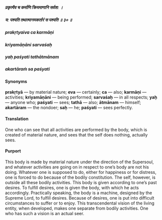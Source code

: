 ##### प्रकृत्यैव च कर्माणि क्रियमाणानि सर्वश: ।
##### य: पश्यति तथात्मानमकर्तारं स पश्यति ॥ ३० ॥

##### prakṛtyaiva ca karmāṇi
##### kriyamāṇāni sarvaśaḥ
##### yaḥ paśyati tathātmānam
##### akartāraṁ sa paśyati

#### Synonyms

**prakṛtyā** — by material nature; **eva** — certainly; **ca** — also; **karmāṇi** — activities; **kriyamāṇāni** — being performed; **sarvaśaḥ** — in all respects; **yaḥ** — anyone who; **paśyati** — sees; **tathā** — also; **ātmānam** — himself; **akartāram** — the nondoer; **saḥ** — he; **paśyati** — sees perfectly.

#### Translation

One who can see that all activities are performed by the body, which is created of material nature, and sees that the self does nothing, actually sees.

#### Purport

This body is made by material nature under the direction of the Supersoul, and whatever activities are going on in respect to one’s body are not his doing. Whatever one is supposed to do, either for happiness or for distress, one is forced to do because of the bodily constitution. The self, however, is outside all these bodily activities. This body is given according to one’s past desires. To fulfill desires, one is given the body, with which he acts accordingly. Practically speaking, the body is a machine, designed by the Supreme Lord, to fulfill desires. Because of desires, one is put into difficult circumstances to suffer or to enjoy. This transcendental vision of the living entity, when developed, makes one separate from bodily activities. One who has such a vision is an actual seer.